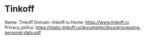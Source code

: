 
# Tinkoff

Name: Tinkoff
Domain: tinkoff.ru
Home: https://www.tinkoff.ru
Privacy_policy: https://static.tinkoff.ru/documents/docs/processing-personal-data.pdf
